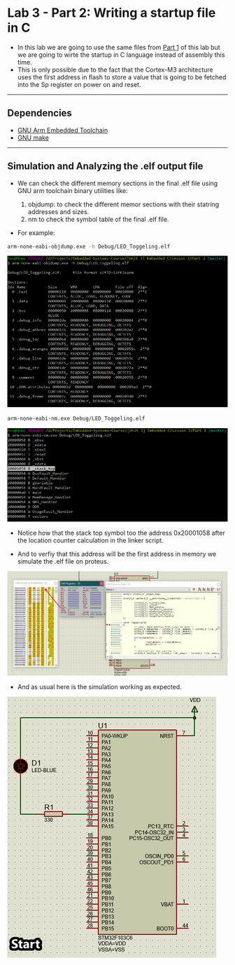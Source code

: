 # Lab 3 - Part 2: Writing a startup file in C

* In this lab we are going to use the same files from [Part 1](https://github.com/amosultan/Embedded-Systems-Course/tree/master/%5BUnit%203%5D%20Embedded%20C/Lesson%203/Part%201) of this lab but we are going to wirte the startup in C language instead of assembly this time.
* This is only possible due to the fact that the Cortex-M3 architecture uses the first address in flash to store a value that is going to be fetched into the Sp register on power on and reset.

---

## Dependencies

* [GNU Arm Embedded Toolchain](https://developer.arm.com/tools-and-software/open-source-software/developer-tools/gnu-toolchain/gnu-rm)
* [GNU make](https://www.gnu.org/software/make/)

---

## Simulation and Analyzing the .elf  output file

* We can check the different memory sections in the final .elf file using GNU arm toolchain binary utilities like:
    1. objdump: to check the different memor sections with their statring addresses and sizes. 
    2. nm to check the symbol table of the final .elf file.

* For example:

```bash
arm-none-eabi-objdump.exe -h Debug/LED_Toggeling.elf
```
![Memory sections](./img/elf-sections.png)

```bash
arm-none-eabi-nm.exe Debug/LED_Toggeling.elf
```
![Symbol table](./img/symbol-table.png)

* Notice how that the stack top symbol too the address 0x20001058 after the location counter calculation in the linker script.

* And to verfiy that this address will be the first address in memory we simulate the .elf file on proteus.

![sp value on simulation](./img/sp.jpg)

* And as usual here is the simulation working as expected.

![Simulation](./img/LED-toggling-revisted2.gif)